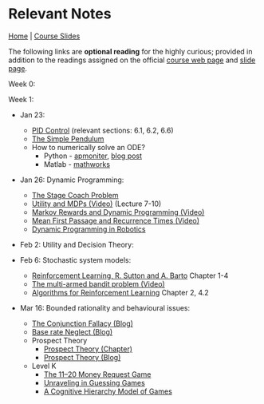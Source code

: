 # [](#notes)Relevant Notes

[Home](https://infr11090.github.io) | [Course Slides](http://www.inf.ed.ac.uk/teaching/courses/dmr/lecturelist.html)

The following links are **optional reading** for the highly curious; provided in addition to the readings assigned on the official [course web page](http://www.inf.ed.ac.uk/teaching/courses/dmr) and [slide page](http://www.inf.ed.ac.uk/teaching/courses/dmr/lecturelist.html).

Week 0:

Week 1:
-   Jan 23:
    - [PID Control](https://www.cds.caltech.edu/~murray/courses/cds101/fa02/caltech/astrom-ch6.pdf) (relevant sections: 6.1, 6.2, 6.6)
    - [The Simple Pendulum](http://underactuated.csail.mit.edu/underactuated.html?chapter=2)
    - How to numerically solve an ODE?
        *   Python - [apmoniter](https://apmonitor.com/pdc/index.php/Main/SolveDifferentialEquations), [blog post](https://www.danham.me/r/2015/10/29/differential-eq.html)
        *   Matlab - [mathworks](https://uk.mathworks.com/help/matlab/math/choose-an-ode-solver.html)
-   Jan 26: Dynamic Programming:
    - [The Stage Coach Problem](https://www.ime.unicamp.br/~andreani/MS515/capitulo7.pdf)
    - [Utility and MDPs (Video)](https://www.youtube.com/watch?v=GevK0-9n24g&list=PLIeooNSdhQE5kRrB71yu5yP9BRCJCSbMt&index=8) (Lecture 7-10)
    - [Markov Rewards and Dynamic Programming (Video)](https://www.youtube.com/watch?v=mNGVkKeMUtc)
    - [Mean First Passage and Recurrence Times (Video)](https://www.youtube.com/watch?v=fa5Bdv_94ZE)
    - [Dynamic Programming in Robotics](http://underactuated.csail.mit.edu/underactuated.html?chapter=dp)

-   Feb 2: Utility and Decision Theory:
-   Feb 6: Stochastic system models:
    - [Reinforcement Learning,  R. Sutton and A. Barto](http://incompleteideas.net/book/bookdraft2018jan1.pdf) Chapter 1-4
    - [The multi-armed bandit problem (Video)](http://videolectures.net/pcw06_bianchi_mabp/?q=bandit)
    - [Algorithms for Reinforcement Learning](https://sites.ualberta.ca/~szepesva/papers/RLAlgsInMDPs.pdf) Chapter 2, 4.2
-   Mar 16: Bounded rationality and behavioural issues:
    - [The Conjunction Fallacy (Blog)](https://michaelgr.wordpress.com/2007/11/15/cognitive-bias-conjunction-fallacy/)
    - [Base rate Neglect (Blog)](http://www.dangreller.com/jumping-to-conclusions-base-rate-neglect/)
    - Prospect Theory
        - [Prospect Theory (Chapter)](https://www.press.umich.edu/pdf/0472108670-02.pdf)
        - [Prospect Theory (Blog)](https://kevinbinz.com/2016/10/26/prospect-theory)
    - Level K
        - [The 11–20 Money Request Game](http://www.tau.ac.il/~aradayal/moneyrequest.pdf)
        - [Unraveling in Guessing Games](http://pareto.uab.es/prey/NagelAER97.pdf)
        - [A Cognitive Hierarchy Model of Games](https://academic.oup.com/qje/article/119/3/861/1938841)
       
    
